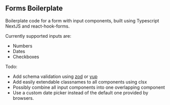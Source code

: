 ## Forms Boilerplate

Boilerplate code for a form with input components, built using Typescript NextJS and react-hook-forms.

Currently supported inputs are:

- Numbers
- Dates
- Checkboxes

Todo:

- Add schema validation using [zod](zod.dev) or [yup](https://github.com/jquense/yup)
- Add easily extendable classnames to all components using clsx
- Possibly combine all input components into one overlapping component
- Use a custom date picker instead of the default one provided by browsers.
